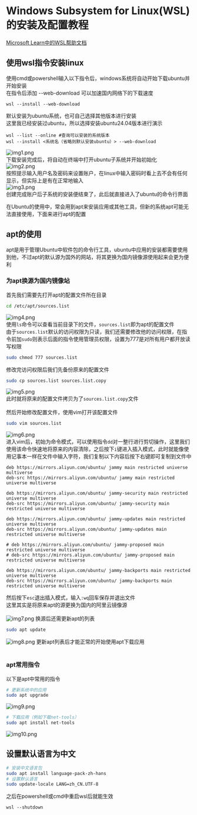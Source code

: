 # Windows Subsystem for Linux(WSL) 的安装及配置教程
[Microsoft Learn中的WSL帮助文档](https://learn.microsoft.com/zh-cn/windows/wsl/)
## 使用wsl指令安装linux
使用cmd或powershell输入以下指令后，windows系统将自动开始下载ubuntu并开始安装 <br />
在指令后添加 --web-download 可以加速国内网络下的下载速度 <br />
```shell
wsl --install --web-download
```
默认安装为ubuntu系统，也可自己选择其他版本进行安装<br />
这里我已经安装过ubuntu，所以选择安装ubuntu24.04版本进行演示<br /> 
```shell
wsl --list --online #查询可以安装的系统版本
wsl --install <系统名（省略则默认安装ubuntu）> --web-download
```
![img1.png](/doc/img/241029/img1.png)<br />
下载安装完成后，将自动在终端中打开ubuntu子系统并开始初始化 <br />![img2.png](/doc/img/241029/img2.png)<br />
按照提示输入用户名及密码来设置账户，在linux中输入密码时看上去不会有任何显示，但实际上是有在正常地输入<br />![img3.png](/doc/img/241029/img3.png)<br />
创建完成账户后子系统的安装便结束了，此后就直接进入了ubuntu的命令行界面<br />

在Ubuntu的使用中，常会用到apt来安装应用或其他工具，但新的系统apt可能无法直接使用，下面来进行apt的配置<br />
## apt的使用
apt是用于管理Ubuntu中软件包的命令行工具，ubuntu中应用的安装都需要使用到他，不过apt的默认源为国外的网站，将其更换为国内镜像源使用起来会更为便利<br />
### 为apt换源为国内镜像站
首先我们需要先打开apt的配置文件所在目录<br />
```bash
cd /etc/apt/sources.list
```
![img4.png](/doc/img/241029/img4.png) <br />
使用```ls```命令可以查看当前目录下的文件，```sources.list```即为apt的配置文件<br />
由于```sources.list```默认的访问权限为只读，我们还需要修改他的访问权限，在指令前加```sudo```则表示后面的指令使用管理员权限，设置为777是对所有用户都开放读写权限<br />
```bash
sudo chmod 777 sources.list
```
修改完访问权限后我们先备份原来的配置文件<br />
```bash
sudo cp sources.list sources.list.copy
```
![img5.png](/doc/img/241029/img5.png)<br />
此时就将原来的配置文件拷贝为了```sources.list.copy```文件<br /><br />
然后开始修改配置文件，使用vim打开该配置文件<br />
```bash
sudo vim sources.list
```
![img6.png](/doc/img/241029/img6.png)<br />
进入vim后，初始为命令模式，可以使用指令```dd```对一整行进行剪切操作，这里我们使用该命令快速地将原来的内容清除，之后按下```i```键进入插入模式，此时就能像使用记事本一样在文件中输入字符，我们复制以下内容后按下右键即可复制到文件中<br />
```
deb https://mirrors.aliyun.com/ubuntu/ jammy main restricted universe multiverse
deb-src https://mirrors.aliyun.com/ubuntu/ jammy main restricted universe multiverse

deb https://mirrors.aliyun.com/ubuntu/ jammy-security main restricted universe multiverse
deb-src https://mirrors.aliyun.com/ubuntu/ jammy-security main restricted universe multiverse

deb https://mirrors.aliyun.com/ubuntu/ jammy-updates main restricted universe multiverse
deb-src https://mirrors.aliyun.com/ubuntu/ jammy-updates main restricted universe multiverse

# deb https://mirrors.aliyun.com/ubuntu/ jammy-proposed main restricted universe multiverse
# deb-src https://mirrors.aliyun.com/ubuntu/ jammy-proposed main restricted universe multiverse

deb https://mirrors.aliyun.com/ubuntu/ jammy-backports main restricted universe multiverse
deb-src https://mirrors.aliyun.com/ubuntu/ jammy-backports main restricted universe multiverse

```
然后按下```esc```退出插入模式，输入```:wq```回车保存并退出文件<br />
这里其实是将原来apt的源更换为国内的阿里云镜像源<br /><br />
![img7.png](/doc/img/241029/img7.png)
换源后还需更新apt的列表
```bash
sudo apt update
```
![img8.png](/doc/img/241029/img8.png)
更新apt列表后才能正常的开始使用apt下载应用<br /><br />

### apt常用指令
以下是apt中常用的指令
```bash
# 更新系统中的应用
sudo apt upgrade
```
![img9.png](/doc/img/241029/img9.png)
```bash
# 下载应用（例如下载net-tools）
sudo apt install net-tools
```
![img10.png](/doc/img/241029/img10.png)

## 设置默认语言为中文

```bash
# 安装中文语言包
sudo apt install language-pack-zh-hans
# 设置默认语言
sudo update-locale LANG=zh_CN.UTF-8
```

之后在powershell或cmd中重启wsl后就能生效
```shell
wsl --shutdown
```